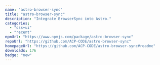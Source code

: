 ```yaml
---
name: "astro-browser-sync"
title: "astro-browser-sync"
description: "Integrate BrowserSync into Astro."
categories:
  - "css+ui"
  - "recent"
npmUrl: "https://www.npmjs.com/package/astro-browser-sync"
repoUrl: "https://github.com/ACP-CODE/astro-browser-sync"
homepageUrl: "https://github.com/ACP-CODE/astro-browser-sync#readme"
downloads: 176
badge: "new"
---
```

